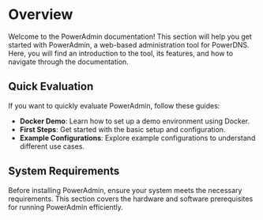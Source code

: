 # Overview

Welcome to the PowerAdmin documentation! This section will help you get started with PowerAdmin, a web-based administration tool for PowerDNS. Here, you will find an introduction to the tool, its features, and how to navigate through the documentation.

## Quick Evaluation

If you want to quickly evaluate PowerAdmin, follow these guides:
- **Docker Demo**: Learn how to set up a demo environment using Docker.
- **First Steps**: Get started with the basic setup and configuration.
- **Example Configurations**: Explore example configurations to understand different use cases.

## System Requirements

Before installing PowerAdmin, ensure your system meets the necessary requirements. This section covers the hardware and software prerequisites for running PowerAdmin efficiently.
